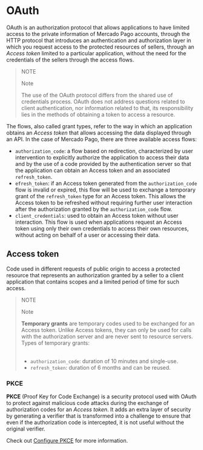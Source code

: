 # OAuth
 
OAuth is an authorization protocol that allows applications to have limited access to the private information of Mercado Pago accounts, through the HTTP protocol that introduces an authentication and authorization layer in which you request access to the protected resources of sellers, through an _Access token_ limited to a particular application, without the need for the credentials of the sellers through the access flows.

> NOTE
>
> Note
>
> The use of the OAuth protocol differs from the shared use of credentials process. OAuth does not address questions related to client authentication, nor information related to that, its responsibility lies in the methods of obtaining a token to access a resource.
 
The flows, also called grant types, refer to the way in which an application obtains an _Access token_ that allows accessing the data displayed through an API. In the case of Mercado Pago, there are three available access flows: 

- `authorization_code`: a flow based on redirection, characterized by user intervention to explicitly authorize the application to access their data and by the use of a code provided by the authentication server so that the application can obtain an Access token and an associated `refresh_token`.
- `efresh_token`: if an Access token generated from the `authorization_code` flow is invalid or expired, this flow will be used to exchange a temporary grant of the `refresh_token` type for an Access token. This allows the Access token to be refreshed without requiring further user interaction after the authorization granted by the `authorization_code` flow.
- `client_credentials`: used to obtain an Access token without user interaction. This flow is used when applications request an Access token using only their own credentials to access their own resources, without acting on behalf of a user or accessing their data.

## Access token

Code used in different requests of public origin to access a protected resource that represents an authorization granted by a seller to a client application that contains scopes and a limited period of time for such access.

> NOTE
>
> Note
>
> **Temporary grants** are temporary codes used to be exchanged for an Access token. Unlike Access tokens, they can only be used for calls with the authorization server and are never sent to resource servers. Types of temporary grants:
> <br><br>
> - `authorization_code`: duration of 10 minutes and single-use.
> - `refresh_token`: duration of 6 months and can be reused.

### PKCE
  
**PKCE** (Proof Key for Code Exchange) is a security protocol used with OAuth to protect against malicious code attacks during the exchange of authorization codes for an _Access token_. It adds an extra layer of security by generating a verifier that is transformed into a challenge to ensure that even if the authorization code is intercepted, it is not useful without the original verifier. 

Check out [Configure PKCE](/developers/en/docs/security/oauth/creation#bookmark_configure_pkce) for more information.
